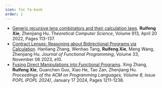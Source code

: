 ```yaml
---
icon: fas fa-book
order: 1
---
```


- [Generic recursive lens combinators and their calculation laws](https://doi.org/10.1016/j.tcs.2022.02.019). **Ruifeng Xie**, Zhenjiang Hu. _Theoretical Computer Science_, Volume 913, April 20 2022, Pages 113-137.
- [Contract Lenses: Reasoning about Bidirectional Programs via Calculation](https://doi.org/10.1017/S0956796823000059). Hanliang Zhang, Wenhao Tang, **Ruifeng Xie**, Meng Wang, Zhenjiang Hu. _Journal of Functional Programming_, Volume 33, November 06 2023, e10.
- [Fusing Direct Manipulations into Functional Programs](https://doi.org/10.1145/3632883). Xing Zhang, **Ruifeng Xie**, Guanchen Guo, Xiao He, Tao Zan, Zhenjiang Hu. _Proceedings of the ACM on Programming Languages, Volume 8, Issue POPL (POPL 2024)_, January 17 2024, Pages 1211-1238.
